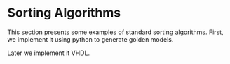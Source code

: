 # Sorting Algorithms

This section presents some examples of standard sorting algorithms.
First, we implement it using python to generate golden models.

Later we implement it VHDL.


